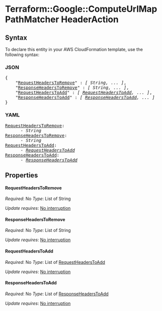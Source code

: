 # Terraform::Google::ComputeUrlMap PathMatcher HeaderAction

## Syntax

To declare this entity in your AWS CloudFormation template, use the following syntax:

### JSON

<pre>
{
    "<a href="#requestheaderstoremove" title="RequestHeadersToRemove">RequestHeadersToRemove</a>" : <i>[ String, ... ]</i>,
    "<a href="#responseheaderstoremove" title="ResponseHeadersToRemove">ResponseHeadersToRemove</a>" : <i>[ String, ... ]</i>,
    "<a href="#requestheaderstoadd" title="RequestHeadersToAdd">RequestHeadersToAdd</a>" : <i>[ <a href="pathmatcher-headeraction-requestheaderstoadd.md">RequestHeadersToAdd</a>, ... ]</i>,
    "<a href="#responseheaderstoadd" title="ResponseHeadersToAdd">ResponseHeadersToAdd</a>" : <i>[ <a href="pathmatcher-headeraction-responseheaderstoadd.md">ResponseHeadersToAdd</a>, ... ]</i>
}
</pre>

### YAML

<pre>
<a href="#requestheaderstoremove" title="RequestHeadersToRemove">RequestHeadersToRemove</a>: <i>
      - String</i>
<a href="#responseheaderstoremove" title="ResponseHeadersToRemove">ResponseHeadersToRemove</a>: <i>
      - String</i>
<a href="#requestheaderstoadd" title="RequestHeadersToAdd">RequestHeadersToAdd</a>: <i>
      - <a href="pathmatcher-headeraction-requestheaderstoadd.md">RequestHeadersToAdd</a></i>
<a href="#responseheaderstoadd" title="ResponseHeadersToAdd">ResponseHeadersToAdd</a>: <i>
      - <a href="pathmatcher-headeraction-responseheaderstoadd.md">ResponseHeadersToAdd</a></i>
</pre>

## Properties

#### RequestHeadersToRemove

_Required_: No
_Type_: List of String

_Update requires_: [No interruption](https://docs.aws.amazon.com/AWSCloudFormation/latest/UserGuide/using-cfn-updating-stacks-update-behaviors.html#update-no-interrupt)

#### ResponseHeadersToRemove

_Required_: No
_Type_: List of String

_Update requires_: [No interruption](https://docs.aws.amazon.com/AWSCloudFormation/latest/UserGuide/using-cfn-updating-stacks-update-behaviors.html#update-no-interrupt)

#### RequestHeadersToAdd

_Required_: No
_Type_: List of <a href="pathmatcher-headeraction-requestheaderstoadd.md">RequestHeadersToAdd</a>

_Update requires_: [No interruption](https://docs.aws.amazon.com/AWSCloudFormation/latest/UserGuide/using-cfn-updating-stacks-update-behaviors.html#update-no-interrupt)

#### ResponseHeadersToAdd

_Required_: No
_Type_: List of <a href="pathmatcher-headeraction-responseheaderstoadd.md">ResponseHeadersToAdd</a>

_Update requires_: [No interruption](https://docs.aws.amazon.com/AWSCloudFormation/latest/UserGuide/using-cfn-updating-stacks-update-behaviors.html#update-no-interrupt)

